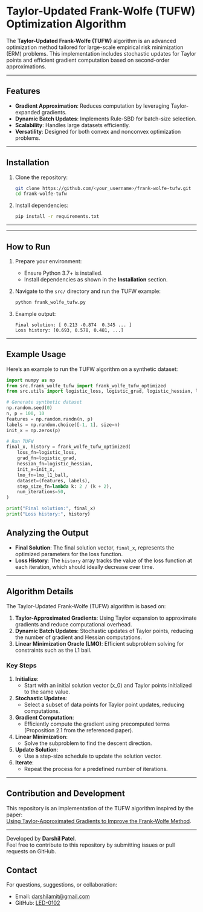 # Taylor-Updated Frank-Wolfe (TUFW) Optimization Algorithm

The **Taylor-Updated Frank-Wolfe (TUFW)** algorithm is an advanced optimization method tailored for large-scale empirical risk minimization (ERM) problems. This implementation includes stochastic updates for Taylor points and efficient gradient computation based on second-order approximations.

---

## Features

- **Gradient Approximation**: Reduces computation by leveraging Taylor-expanded gradients.
- **Dynamic Batch Updates**: Implements Rule-SBD for batch-size selection.
- **Scalability**: Handles large datasets efficiently.
- **Versatility**: Designed for both convex and nonconvex optimization problems.

---

## Installation

1. Clone the repository:
    ```bash
    git clone https://github.com/<your_username>/frank-wolfe-tufw.git
    cd frank-wolfe-tufw
    ```

2. Install dependencies:
    ```bash
    pip install -r requirements.txt
    ```

---


---

## How to Run

1. Prepare your environment:
    - Ensure Python 3.7+ is installed.
    - Install dependencies as shown in the **Installation** section.

2. Navigate to the `src/` directory and run the TUFW example:
    ```bash
    python frank_wolfe_tufw.py
    ```

3. Example output:
    ```
    Final solution: [ 0.213 -0.874  0.345 ... ]
    Loss history: [0.693, 0.578, 0.481, ...]
    ```

---

## Example Usage

Here’s an example to run the TUFW algorithm on a synthetic dataset:

```python
import numpy as np
from src.frank_wolfe_tufw import frank_wolfe_tufw_optimized
from src.utils import logistic_loss, logistic_grad, logistic_hessian, lmo_l1_ball

# Generate synthetic dataset
np.random.seed(0)
n, p = 100, 10
features = np.random.randn(n, p)
labels = np.random.choice([-1, 1], size=n)
init_x = np.zeros(p)

# Run TUFW
final_x, history = frank_wolfe_tufw_optimized(
    loss_fn=logistic_loss,
    grad_fn=logistic_grad,
    hessian_fn=logistic_hessian,
    init_x=init_x,
    lmo_fn=lmo_l1_ball,
    dataset=(features, labels),
    step_size_fn=lambda k: 2 / (k + 2),
    num_iterations=50,
)

print("Final solution:", final_x)
print("Loss history:", history)
```

## Analyzing the Output

- **Final Solution**: The final solution vector, `final_x`, represents the optimized parameters for the loss function.
- **Loss History**: The `history` array tracks the value of the loss function at each iteration, which should ideally decrease over time.

---

## Algorithm Details

The Taylor-Updated Frank-Wolfe (TUFW) algorithm is based on:
1. **Taylor-Approximated Gradients**: Using Taylor expansion to approximate gradients and reduce computational overhead.
2. **Dynamic Batch Updates**: Stochastic updates of Taylor points, reducing the number of gradient and Hessian computations.
3. **Linear Minimization Oracle (LMO)**: Efficient subproblem solving for constraints such as the L1 ball.

### Key Steps
1. **Initialize**:
    - Start with an initial solution vector \(x_0\) and Taylor points initialized to the same value.
2. **Stochastic Updates**:
    - Select a subset of data points for Taylor point updates, reducing computations.
3. **Gradient Computation**:
    - Efficiently compute the gradient using precomputed terms (Proposition 2.1 from the referenced paper).
4. **Linear Minimization**:
    - Solve the subproblem to find the descent direction.
5. **Update Solution**:
    - Use a step-size schedule to update the solution vector.
6. **Iterate**:
    - Repeat the process for a predefined number of iterations.

---

## Contribution and Development

This repository is an implementation of the TUFW algorithm inspired by the paper:  
[Using Taylor-Approximated Gradients to Improve the Frank-Wolfe Method](https://epubs.siam.org/doi/10.1137/22M1519286).
****
Developed by **Darshil Patel**.  
Feel free to contribute to this repository by submitting issues or pull requests on GitHub.

## Contact

For questions, suggestions, or collaboration:
- Email: darshilamit@gmail.com
- GitHub: [LED-0102](https://github.com/LED-0102)


